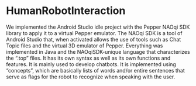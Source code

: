 # HumanRobotInteraction
We implemented the Android Studio idle project with the Pepper NAOqi SDK library to
apply it to a virtual Pepper emulator. The NAOqi SDK is a tool of Android Studio that, when
activated allows the use of tools such as Chat Topic files and the virtual 3D emulator of Pepper.
Everything was implemented in Java and the NAOqiSDK-unique language that characterizes
the “.top” files. It has its own syntax as well as its own functions and features. It is mainly used
to develop chatbots. It is implemented using “concepts”, which are basically lists of words and/or
entire sentences that serve as flags for the robot to recognize when speaking with the
user.
